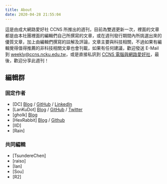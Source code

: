 ```yaml
---
title: About
date: 2020-04-28 21:55:04
---
```


這是由成大網路愛好社 CCNS 所推出的週刊，目前為雙週更新一次，裡面的文章都是由本社團裡面的編輯們自己所撰寫的文章，或在週刊發行期間內所挑選出來的優質文章，加上由編輯們撰寫的註解及評論，文章主要與科技相關，不過如果有編輯覺得值得推薦的非科技相關文章也會刊載，如果有任何建議，歡迎發送 E-Mail 到 weekly@ccns.ncku.edu.tw，或是直接私訊到 [CCNS 電腦與網路愛好社](https://www.facebook.com/ncku.ccns/)，最後，歡迎分享此週刊！

編輯群
---
### 固定作者
* [DC] [Blog](https://blog.danielchen.cc/) / [GitHub](https://github.com/d4n1elchen) / [LinkedIn](https://linkedin.com/in/d4n1el/)
* [LanKuDot] [Blog](https://airfishqi.blogspot.com/) / [GitHub](https://github.com/LanKuDot) / [Twitter](https://twitter.com/LanKuDot)
* [gholk] [Blog](//gholk.github.io)
* [HexRabbit] [Blog](//blog.hexrabbit.io) / [Github](//github.com/HexRabbit)
* [IID]
* [Rain]

### 共同編輯
* [TsundereChen]
* [raiso]
* [Ian]
* [Sou]
* [R2]